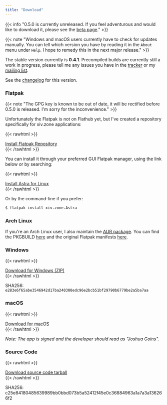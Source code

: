 ```yaml
---
title: "Download"
---
```


{{< info "0.5.0 is currently unreleased. If you feel adventurous and would like to download it, please see the [beta page](/astra/beta)." >}}

{{< note "Windows and macOS users currently have to check for updates manually. You can tell which version you have by reading it in the `About` menu under `Help`. I hope to remedy this in the next major release." >}}

The stable version currently is **0.4.1**. Precompiled builds are currently still a work in progress, please tell me any issues you have in the [tracker](https://todo.sr.ht/~redstrate/astra) or my [mailing list](https://lists.sr.ht/~redstrate/public-inbox).

See the [changelog](/astra/changelog/0.4.1) for this version.

### Flatpak

{{< note "The GPG key is known to be out of date, it will be rectified before 0.5.0 is released. I'm sorry for the inconvenience." >}}

Unfortunately the Flatpak is not on Flathub yet, but I've created a repository specifically for xiv.zone applications:

{{< rawhtml >}}
<div class="buttons">
<a class="blurb-button" href="https://xiv.zone/distrib/flatpak/xivzone.flatpakrepo" download>Install Flatpak Repository</a>
</div>
{{< /rawhtml >}}

You can install it through your preferred GUI Flatpak manager, using the link below or by searching:

{{< rawhtml >}}
<div class="buttons">
<a class="blurb-button" href="appstream://zone.xiv.Astra" download>Install Astra for Linux</a>
</div>
{{< /rawhtml >}}

Or by the command-line if you prefer:

```bash
$ flatpak install xiv.zone.Astra
```

### Arch Linux

If you're an Arch Linux user, I also maintain the [AUR package](https://aur.archlinux.org/packages/astra-launcher). You can find the PKGBUILD [here](https://git.sr.ht/~redstrate/pkgbuilds/tree/main/item/astra-launcher/PKGBUILD) and the original Flatpak manifests [here](https://git.sr.ht/~redstrate/astra-flatpak).

### Windows

{{< rawhtml >}}
<div class="buttons">
<a class="blurb-button" href="https://xiv.zone/distrib/astra/0.4.1/astra-0.4.1-win-x64.zip" download>Download for Windows (ZIP)</a>
</div>
{{< /rawhtml >}}

SHA256: `e283e6f65abe3546942d17ba240300edc96e2bcb51bf29790b6779be2a5ba7aa`

### macOS

{{< rawhtml >}}
<div class="buttons">
<a class="blurb-button" href="https://xiv.zone/distrib/astra/0.4.1/Astra.app.zip" download>Download for macOS</a>
</div>
{{< /rawhtml >}}

_Note: The app is signed and the developer should read as "Joshua Goins"._

### Source Code

{{< rawhtml >}}
<div class="buttons">
<a class="blurb-button" href="https://xiv.zone/distrib/astra/0.4.1/astra-source.tar.gz" download>Download source code tarball</a>
</div>
{{< /rawhtml >}}

SHA256: c25e84180485639989bb0bbd073b5a52412f45e0c36884963a1a7a3a136266f2
